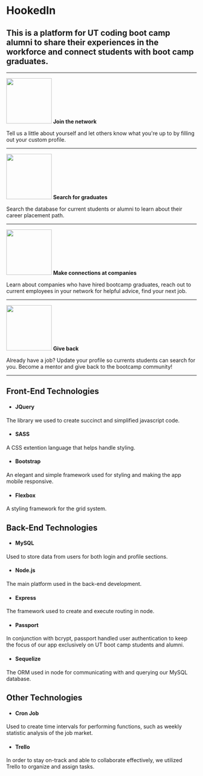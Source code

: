 # HookedIn 



## This is a platform for UT coding boot camp alumni to share their experiences in the workforce and connect students with boot camp graduates. 

---------
<p>
<img src="https://github.com/jflook10/UTAlumni/blob/master/public/assets/form.png" width="120" />
<b> Join the network </b>
</p>
 Tell us a little about yourself and let others know what you're up to by filling out your custom profile. 

---------
<p>
<img src="https://github.com/jflook10/UTAlumni/blob/master/public/assets/search.png" width="120" />
<b> Search for graduates </b>
</p>
 Search the database for current students or alumni to learn about their career placement path. 

---------
<p>
<img src="https://github.com/jflook10/UTAlumni/blob/master/public/assets/conversation.png" width="120" />
<b> Make connections at companies </b>
</p>
 Learn about companies who have hired bootcamp graduates, reach out to current employees in your network for helpful advice, find your next job.

--------- 
<p>
<img src="https://github.com/jflook10/UTAlumni/blob/master/public/assets/search.png" width="120" />
<b> Give back </b>
</p>
Already have a job? Update your profile so currents students can search for you. Become a mentor and give back to the bootcamp community! 

---------

## Front-End Technologies


  * #### JQuery

  The library we used to create succinct and simplified javascript code.  

  * #### SASS

  A CSS extention language that helps handle styling.  

  * #### Bootstrap

  An elegant and simple framework used for styling and making the app mobile responsive.  

  * #### Flexbox

  A styling framework for the grid system.  
  

## Back-End Technologies



  * #### MySQL

  Used to store data from users for both login and profile sections.  

  * #### Node.js

  The main platform used in the back-end development.  

  * #### Express

  The framework used to create and execute routing in node.  

  * #### Passport

  In conjunction with bcrypt, passport handled user authentication to keep the focus of our app exclusively on UT boot camp students and alumni.  

  * #### Sequelize

  The ORM used in node for communicating with and querying our MySQL database.  


## Other Technologies


  * #### Cron Job

  Used to create time intervals for performing functions, such as weekly statistic analysis of the job market.  

  * #### Trello

  In order to stay on-track and able to collaborate effectively, we utilized Trello to organize and assign tasks.  